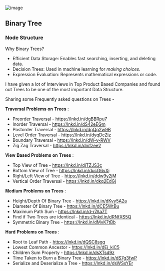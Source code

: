 ![image](https://github.com/zulfiqaralimir/LeetCode/assets/68346772/4cd61c03-7a1f-45ee-9f9f-9e96a972523d)
## Binary Tree
### Node Structure
Why Binary Trees?
* Efficient Data Storage: Enables fast searching, inserting, and deleting data.
* Decision Trees: Used in machine learning for *making choices.*
* Expression Evaluation: Represents mathematical expressions or code.



I have given a lot of Interviews in Top Product Based Companies and found out Trees to be one of the most important Data Structure.

Sharing some Frequently asked questions on Trees -

𝐓𝐫𝐚𝐯𝐞𝐫𝐬𝐚𝐥 𝐏𝐫𝐨𝐛𝐥𝐞𝐦𝐬 𝐨𝐧 𝐓𝐫𝐞𝐞𝐬 :
* Preorder Traversal - https://lnkd.in/dgBBRpu7
* Inorder Traversal - https://lnkd.in/dS42eEGm
* Postorder Traversal - https://lnkd.in/dpQp2w9B
* Level Order Traversal - https://lnkd.in/dyqDcZiz
* Boundary Traversal - https://lnkd.in/dW-y-RWV
* Zig Zag Traversal - https://lnkd.in/dnifzee2

𝐕𝐢𝐞𝐰 𝐁𝐚𝐬𝐞𝐝 𝐏𝐫𝐨𝐛𝐥𝐞𝐦𝐬 𝐨𝐧 𝐓𝐫𝐞𝐞𝐬 :
* Top View of Tree - https://lnkd.in/djTZJS3c
* Bottom View of Tree - https://lnkd.in/ducG6vXj
* Right/Left View of Tree - https://lnkd.in/ddw9y2jM
* Vertical Order Traversal - https://lnkd.in/dkq2EdGj

𝐌𝐞𝐝𝐢𝐮𝐦 𝐏𝐫𝐨𝐛𝐥𝐞𝐦𝐬 𝐨𝐧 𝐓𝐫𝐞𝐞𝐬 :
* Height/Depth Of Binary Tree - https://lnkd.in/dKvy5A2a
* Diameter Of Binary Tree - https://lnkd.in/dCE5WtBu
* Maximum Path Sum - https://lnkd.in/d-r7Aa7T
* Find if Two Trees are identical - https://lnkd.in/dRNfXS5Q
* Symmetric Binary Tree - https://lnkd.in/dMvK7tBb

𝐇𝐚𝐫𝐝 𝐏𝐫𝐨𝐛𝐥𝐞𝐦𝐬 𝐨𝐧 𝐓𝐫𝐞𝐞𝐬 :
* Root to Leaf Path - https://lnkd.in/dQSC8sgq
* Lowest Common Ancestor - https://lnkd.in/dEj_kiC5
* Children Sum Property - https://lnkd.in/dsXTsd9z
* Time Taken to Burn a Binary Tree - https://lnkd.in/dS7g3fwP
* Serialize and Deserialize a Tree - https://lnkd.in/dsWSsYEr
